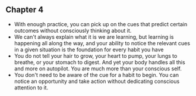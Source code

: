 ## Chapter 4
- With enough practice, you can pick up on the cues that predict certain outcomes without consciously thinking about it. 
- We can't always explain what it is we are learning, but learning is happening all along the way, and your ability to notice the relevant cues in a given situation is the foundation for every habit you have 
- You do not tell your hair to grow, your heart to pump, your lungs to breathe, or your stomach to digest. And yet your body handles all this and more on autopilot. You are much more than your conscious self.
- You don't need to be aware of the cue for a habit to begin. You can notice an opportunity and take action without dedicating conscious attention to it. 
